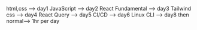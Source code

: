 html,css --> day1
JavaScript --> day2
React Fundamental --> day3
Tailwind css --> day4
React Query --> day5
CI/CD --> day6
Linux CLI --> day8
then normal--> 1hr per day